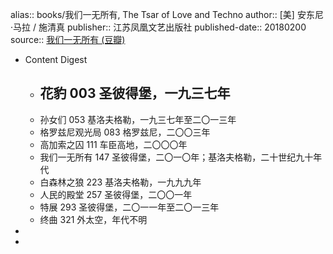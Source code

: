 alias:: books/我们一无所有, The Tsar of Love and Techno
author::  [美] 安东尼·马拉 / 施清真
publisher:: 江苏凤凰文艺出版社
published-date:: 20180200
source:: [我们一无所有 (豆瓣)](https://book.douban.com/subject/27193117/)

- Content Digest
  - 花豹 003
    圣彼得堡，一九三七年
    -
  - 孙女们 053
    基洛夫格勒，一九三七年至二〇一三年
  - 格罗兹尼观光局 083
    格罗兹尼，二〇〇三年
  - 高加索之囚 111
    车臣高地，二〇〇〇年
  - 我们一无所有 147
    圣彼得堡，二〇一〇年；基洛夫格勒，二十世纪九十年代
  - 白森林之狼 223
    基洛夫格勒，一九九九年
  - 人民的殿堂 257
    圣彼得堡，二〇〇一年
  - 特展 293
    圣彼得堡，二〇一一年至二〇一三年
  - 终曲 321
    外太空，年代不明
-
-
